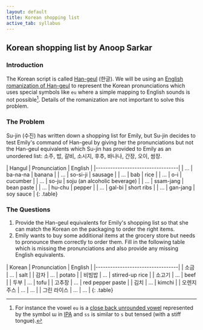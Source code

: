 ```yaml
---
layout: default
title: Korean shopping list
active_tab: syllabus
---
```


## Korean shopping list <span class="text-muted">by Anoop Sarkar</span>

### Introduction

The Korean script is called [Han-geul](http://en.wikipedia.org/wiki/Hangul)
(한글). We will be using an [English romanization of Han-geul]("http://en.wikipedia.org/wiki/Revised_Romanization_of_Korean") to
represent the Korean pronunciations which uses special symbols like `eu` where a simple mapping to English sounds is not possible[^eu].
Details of the romanization are not important to solve this problem.

[^eu]: For instance the vowel `eu` is a [close back unrounded vowel]("http://en.wikipedia.org/wiki/Close_back_unrounded_vowel") represented by the symbol ɯ in [IPA]("http://en.wikipedia.org/wiki/International_Phonetic_Alphabet") and `ss` is similar to `s` but tensed (with a stiff tongue).

### The Problem

Su-jin (수진) has written down a shopping list for Emily, but Su-jin
decides to test Emily's command of Han-geul by giving her the
pronunciations but not the Han-geul equivalents which Su-jin has
provided to Emily as an unordered list:
소주, 
밥, 
갈비,
소시지, 
후추,
바나나, 
간장,
오이, 
쌈장.

| Hangul | Pronunciation | English |
|----------------------------------|
| ... | ba-na-na | banana |
| ... | so-si-ji | sausage |
| ... | bab | rice |
| ... | o-i | cucumber |
| ... | so-ju | soju (an alcoholic beverage) |
| ... | ssam-jang | bean paste |
| ... | hu-chu | pepper |
| ... | gal-bi | short ribs |
| ... | gan-jang | soy sauce |
{: .table}

### The Questions

1. Provide the Han-geul equivalents for Emily's shopping list so that she can match the Korean on the packaging to order the right items.
1. Emily wants to buy some additional items at the grocery store but needs to pronounce them correctly to order them. Fill in the following table which is missing the pronunciations and also provide any missing English equivalents.

| Korean | Pronunciation | English |
|----------------------------------|
| 소금 | ... | salt |
| 감자 | ... | potato |
| 비빔밥 | ... | stirred-up rice |
| 소고기 | ... | beef |
| 두부 | ... | tofu |
| 고추장 | ... | red pepper paste |
| 김치 | ... | kimchi | 
| 오렌지 주스 | ... | ... |
| 그린 라이스 | ... | ... |
{: .table}


